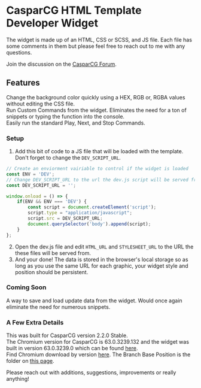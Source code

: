 # CasparCG HTML Template Developer Widget

The widget is made up of an HTML, CSS or SCSS, and JS file. Each file has some comments in them but please feel free to reach out to me with any questions.</br>

Join the discussion on the [CasparCG Forum](https://casparcgforum.org/).

## Features
Change the background color quickly using a HEX, RGB or, RGBA values without editing the CSS file.</br>
Run Custom Commands from the widget. Eliminates the need for a ton of snippets or typing the function into the console.</br>
Easily run the standard Play, Next, and Stop Commands.

### Setup
1. Add this bit of code to a JS file that will be loaded with the template. Don't forget to  change the `DEV_SCRIPT_URL`. 

```js
// Create an enviorment vairiable to control if the widget is loaded
const ENV = 'DEV';
// Change DEV_SCRIPT_URL to the url the dev.js script will be served from 
const DEV_SCRIPT_URL = '';

window.onload = () => {
    if(ENV && ENV === 'DEV') {
        const script = document.createElement('script');
        script.type = "application/javascript";
        script.src = DEV_SCRIPT_URL;
        document.querySelector('body').append(script);
    }
};
```

2. Open the dev.js file and edit `HTML_URL` and `STYLESHEET_URL` to the URL the these files will be served from.
3. And your done! The data is stored in the browser's local storage so as long as you use the same URL for each graphic, your widget style and position should be persistent. 

### Coming Soon
A way to save and load update data from the widget. Would once again eliminate the need for numerous snippets.</br>

### A Few Extra Details
This was built for CasparCG version 2.2.0 Stable. </br>
The Chromium version for CasparCG is 63.0.3239.132 and the widget was built in version 63.0.3239.0 which can be found [here](https://commondatastorage.googleapis.com/chromium-browser-snapshots/index.html?prefix=Win_x64/508578/).</br>
Find Chromium download by version [here](https://omahaproxy.appspot.com/). The Branch Base Position is the folder on [this page](https://commondatastorage.googleapis.com/chromium-browser-snapshots/index.html?prefix=Win_x64/).

Please reach out with additions, suggestions, improvements or really anything! 